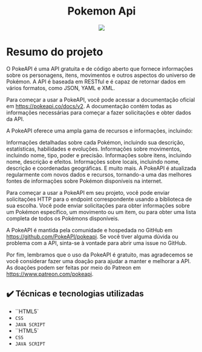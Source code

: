 <h1 align="center"> Pokemon Api</h1>

<p align="center">
<img src="http://img.shields.io/static/v1?label=STATUS&message=EM%20DESENVOLVIMENTO&color=GREEN&style=for-the-badge"/>
</p>

# Resumo do projeto
O PokeAPI é uma API gratuita e de código aberto que fornece informações sobre os personagens, itens, movimentos e outros aspectos do universo de Pokémon. 
A API é baseada em RESTful e é capaz de retornar dados em vários formatos, como JSON, YAML e XML.

Para começar a usar a PokeAPI, você pode acessar a documentação oficial em https://pokeapi.co/docs/v2. 
A documentação contém todas as informações necessárias para começar a fazer solicitações e obter dados da API.

A PokeAPI oferece uma ampla gama de recursos e informações, incluindo:

Informações detalhadas sobre cada Pokémon, incluindo sua descrição, estatísticas, habilidades e evoluções.
Informações sobre movimentos, incluindo nome, tipo, poder e precisão.
Informações sobre itens, incluindo nome, descrição e efeitos.
Informações sobre locais, incluindo nome, descrição e coordenadas geográficas.
E muito mais.
A PokeAPI é atualizada regularmente com novos dados e recursos, tornando-a uma das melhores fontes de informações sobre Pokémon disponíveis na internet.

Para começar a usar a PokeAPI em seu projeto, você pode enviar solicitações HTTP para o endpoint correspondente usando a biblioteca de sua escolha. 
Você pode enviar solicitações para obter informações sobre um Pokémon específico, um movimento ou um item, ou para obter uma lista completa de todos 
os Pokémons disponíveis.

A PokeAPI é mantida pela comunidade e hospedada no GitHub em https://github.com/PokeAPI/pokeapi. Se você tiver alguma dúvida ou problema com a API, 
sinta-se à vontade para abrir uma issue no GitHub.

Por fim, lembramos que o uso da PokeAPI é gratuito, mas agradecemos se você considerar fazer uma doação para ajudar a manter e melhorar a API. 
As doações podem ser feitas por meio do Patreon em https://www.patreon.com/pokeapi.


## ✔️ Técnicas e tecnologias utilizadas

- ``HTML5`
- ``CSS``
- ``JAVA SCRIPT``
- ``HTML5`
- ``CSS``
- ``JAVA SCRIPT``
